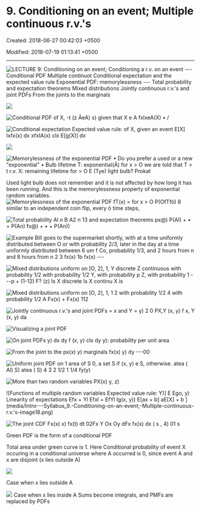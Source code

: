 # 9. Conditioning on an event; Multiple continuous r.v.'s

Created: 2018-06-27 00:42:03 +0500

Modified: 2018-07-19 01:13:41 +0500

---

![LECTURE 9: Conditioning on an event; Conditioning a r.v. on an event --- Conditional PDF Multiple continuot Conditional expectation and the expected value rule Exponential PDF: memorylessness --- Total probability and expectation theorems Mixed distributions Jointly continuous r.v.'s and joint PDFs From the joints to the marginals ](media/Intro---Syllabus_9.-Conditioning-on-an-event;-Multiple-continuous-r.v.'s-image1.png)

![](media/Intro---Syllabus_9.-Conditioning-on-an-event;-Multiple-continuous-r.v.'s-image2.png)

![Conditional PDF of X, -t (z ÄeA) s) given that X e A fxlxeA(X) • / ](media/Intro---Syllabus_9.-Conditioning-on-an-event;-Multiple-continuous-r.v.'s-image3.png)

![Conditional expectation Expected value rule: of X, given an event E[X] Ixfx(x) dx xfxIA(x) clx E[g(X)] dx ](media/Intro---Syllabus_9.-Conditioning-on-an-event;-Multiple-continuous-r.v.'s-image4.png)

![](media/Intro---Syllabus_9.-Conditioning-on-an-event;-Multiple-continuous-r.v.'s-image5.png)

![Memorylessness of the exponential PDF • Do you prefer a used or a new "exponential" • Bulb lifetime T: exponential(Ä) for x > O we are told that T > t r.v. X: remaining lifetime for > O E (Tye) light bulb? Prokat ](media/Intro---Syllabus_9.-Conditioning-on-an-event;-Multiple-continuous-r.v.'s-image6.png)

Used light bulb does not remember and it is not affected by how long it has been running. And this is the memorylessness property of exponential random variables.
![Memorylessness of the exponential PDF fT(x) = for x > O P(OfTfö) 8 similar to an independent coin flip, every ö time steps, ](media/Intro---Syllabus_9.-Conditioning-on-an-event;-Multiple-continuous-r.v.'s-image7.png)

![Total probability Al n B A2 n 13 and expectation theorems px@) P(AI) + • + P(An) fx@) + • + P(An)) ](media/Intro---Syllabus_9.-Conditioning-on-an-event;-Multiple-continuous-r.v.'s-image8.png)

![Example Bill goes to the supermarket shortly, with at a time uniformly distributed between O or with probability 2/3, later in the day at a time uniformly distributed between 6 um f Co, probability 1/3, and 2 hours from n and 8 hours from n 2 3 fx(x) 1b fx(x) --- ](media/Intro---Syllabus_9.-Conditioning-on-an-event;-Multiple-continuous-r.v.'s-image9.png)

![Mixed distributions uniform on [O, 2], 1, Y discrete Z continuous with probability 1/2 with probability 1/2 Y, with probability p Z, with probability 1 ---p + (1-12) F? (z) Is X discrete Is X continu X is ](media/Intro---Syllabus_9.-Conditioning-on-an-event;-Multiple-continuous-r.v.'s-image10.png)

![Mixed distributions uniform on [O, 2], 1, 1 2 with probability 1/2 4 with probability 1/2 A Fx(x) + Fx(x) 112 ](media/Intro---Syllabus_9.-Conditioning-on-an-event;-Multiple-continuous-r.v.'s-image11.png)

![Jointly continuous r.v.'s and joint PDFs = x and Y = y) 2 0 PX,Y (x, y) f x, Y (x, y) da ](media/Intro---Syllabus_9.-Conditioning-on-an-event;-Multiple-continuous-r.v.'s-image12.png)

![Visualizing a joint PDF ](media/Intro---Syllabus_9.-Conditioning-on-an-event;-Multiple-continuous-r.v.'s-image13.png)

![On joint PDFs y) dx dy f (x, y) clx dy y): probability per unit area ](media/Intro---Syllabus_9.-Conditioning-on-an-event;-Multiple-continuous-r.v.'s-image14.png)

![From the joint to the px(x) y) marginals fx(x) y) dy ---00 ](media/Intro---Syllabus_9.-Conditioning-on-an-event;-Multiple-continuous-r.v.'s-image15.png)

![Uniform joint PDF on 1 area of S 0, a set S if (x, y) e S, otherwise. atea ( Al) S) atea ( S) 4 3 2 1/2 1 1/4 fy(y) ](media/Intro---Syllabus_9.-Conditioning-on-an-event;-Multiple-continuous-r.v.'s-image16.png)

![More than two random variables PX(x) y, z) ](media/Intro---Syllabus_9.-Conditioning-on-an-event;-Multiple-continuous-r.v.'s-image17.png)

![Functions of multiple random variables Expected value rule: Y)] E Ego, y) Linearity of expectations Efx + Yl Efxl + EfYl lg(x, y)) E[ax + b] aE[X] + b ](media/Intro---Syllabus_9.-Conditioning-on-an-event;-Multiple-continuous-r.v.'s-image18.png)

![The joint CDF Fx(x) x) fx(t) dt 02Fx Y Ox Oy dFx fx(x) dx ( s , 4) 01 s ](media/Intro---Syllabus_9.-Conditioning-on-an-event;-Multiple-continuous-r.v.'s-image19.png)

Green PDF is the form of a conditional PDF

Total area under green curve is 1.
Here Conditional probability of event X occuring in a conditional universe where A occurred is 0, since event A and x are disjoint (x lies outside A)

![](media/Intro---Syllabus_9.-Conditioning-on-an-event;-Multiple-continuous-r.v.'s-image20.png)

Case when x lies outside A

![](media/Intro---Syllabus_9.-Conditioning-on-an-event;-Multiple-continuous-r.v.'s-image21.png)
Case when x lies inside A
Sums become integrals, and PMFs are replaced by PDFs
